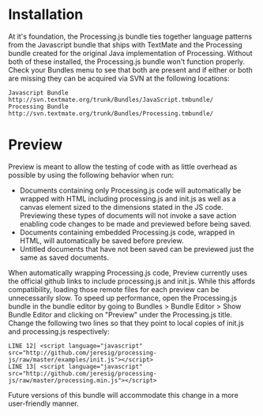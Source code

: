 Installation
===============

At it's foundation, the Processing.js bundle ties together language patterns from the Javascript bundle that ships with TextMate and the Processing bundle created for the original Java implementation of Processing. Without both of these installed, the Processing.js bundle won't function properly. Check your Bundles menu to see that both are present and if either or both are missing they can be acquired via SVN at the following locations:

	Javascript Bundle	http://svn.textmate.org/trunk/Bundles/JavaScript.tmbundle/
	Processing Bundle	http://svn.textmate.org/trunk/Bundles/Processing.tmbundle/
	
Preview
===============

Preview is meant to allow the testing of code with as little overhead as possible by using the following behavior when run:

- Documents containing only Processing.js code will automatically be wrapped with HTML including processing.js and init.js as well as a canvas element sized to the dimensions stated in the JS code. Previewing these types of documents will not invoke a save action enabling code changes to be made and previewed before being saved.
- Documents containing embedded Processing.js code, wrapped in HTML, will automatically be saved before preview.
- Untitled documents that have not been saved can be previewed just the same as saved documents.

When automatically wrapping Processing.js code, Preview currently uses the official github links to include processing.js and init.js. While this affords compatibility, loading those remote files for each preview can be unnecessarily slow. To speed up performance, open the Processing.js bundle in the bundle editor by going to Bundles > Bundle Editor > Show Bundle Editor and clicking on "Preview" under the Processing.js title. Change the following two lines so that they point to local copies of init.js and processing.js respectively:

	LINE 12| <script language="javascript" src="http://github.com/jeresig/processing-js/raw/master/examples/init.js"></script>
    LINE 13| <script language="javascript" src="http://github.com/jeresig/processing-js/raw/master/processing.min.js"></script>

Future versions of this bundle will accommodate this change in a more user-friendly manner.